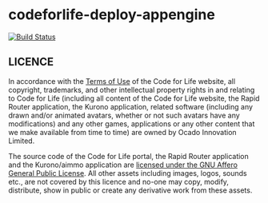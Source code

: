 # codeforlife-deploy-appengine
[![Build Status](https://github.com/ocadotechnology/codeforlife-deploy-appengine/actions/workflows/deploy_default.yml/badge.svg)](https://github.com/ocadotechnology/codeforlife-deploy-appengine/actions/workflows/deploy_default.yml)

## LICENCE
In accordance with the [Terms of Use](https://www.codeforlife.education/terms#terms)
of the Code for Life website, all copyright, trademarks, and other
intellectual property rights in and relating to Code for Life (including all
content of the Code for Life website, the Rapid Router application, the
Kurono application, related software (including any drawn and/or animated
avatars, whether or not such avatars have any modifications) and any other
games, applications or any other content that we make available from time to
time) are owned by Ocado Innovation Limited.

The source code of the Code for Life portal, the Rapid Router application
and the Kurono/aimmo application are [licensed under the GNU Affero General
Public License](https://github.com/ocadotechnology/codeforlife-workspace/blob/main/LICENSE.md).
All other assets including images, logos, sounds etc., are not covered by
this licence and no-one may copy, modify, distribute, show in public or
create any derivative work from these assets.
